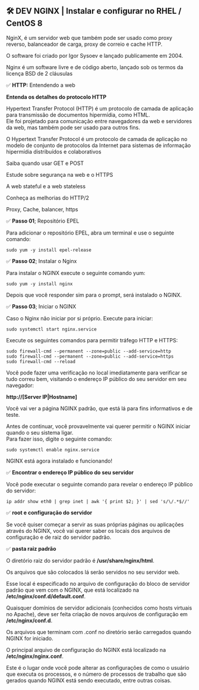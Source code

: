 ## 🛠 DEV NGINX | Instalar e configurar no RHEL / CentOS 8

NginX, é um servidor web que também pode ser usado como proxy reverso, balanceador de carga, proxy de correio e cache HTTP.

O software foi criado por Igor Sysoev e lançado publicamente em 2004.

Nginx é um software livre e de código aberto, lançado sob os termos da licença BSD de 2 cláusulas

✅ **HTTP:** Entendendo a web

**Entenda os detalhes do protocolo HTTP**

Hypertext Transfer Protocol (HTTP) é um protocolo de camada de aplicação para transmissão de documentos hipermídia, como HTML.  
Ele foi projetado para comunicação entre navegadores da web e servidores da web, mas também pode ser usado para outros fins.

O Hypertext Transfer Protocol é um protocolo de camada de aplicação no modelo de conjunto de protocolos da Internet para sistemas de informação hipermídia distribuídos e colaborativos

Saiba quando usar GET e POST

Estude sobre segurança na web e o HTTPS

A web stateful e a web stateless

Conheça as melhorias do HTTP/2

Proxy, Cache, balancer, https

✅ **Passo 01**; Repositório EPEL

Para adicionar o repositório EPEL, abra um terminal e use o seguinte comando:

```package
sudo yum -y install epel-release
```

✅ **Passo 02**; Instalar o Nginx

Para instalar o NGINX execute o seguinte comando yum:

```nginx
sudo yum -y install nginx
```

Depois que você responder sim para o prompt, será instalado o NGINX.

✅ **Passo 03**; Iniciar o NGINX

Caso o Nginx não iniciar por si próprio. Execute para iniciar:

```service
sudo systemctl start nginx.service
```

Execute os seguintes comandos para permitir tráfego HTTP e HTTPS:

```firewall
sudo firewall-cmd --permanent --zone=public --add-service=http
sudo firewall-cmd --permanent --zone=public --add-service=https
sudo firewall-cmd --reload
```

Você pode fazer uma verificação no local imediatamente para verificar se tudo correu bem, visitando o endereço IP público do seu servidor em seu navegador:

**http://[Server IP|Hostname]**

Você vai ver a página NGINX padrão, que está lá para fins informativos e de teste.

Antes de continuar, você provavelmente vai querer permitir o NGINX iniciar quando o seu sistema ligar.  
Para fazer isso, digite o seguinte comando:

```inicialização
sudo systemctl enable nginx.service
```

NGINX está agora instalado e funcionando!

✅ **Encontrar o endereço IP público do seu servidor**

Você pode executar o seguinte comando para revelar o endereço IP público do servidor:

```rede
ip addr show eth0 | grep inet | awk '{ print $2; }' | sed 's/\/.*$//'
```

✅ **root e configuração do servidor**

Se você quiser começar a servir as suas próprias páginas ou aplicações através do NGINX, você vai querer saber os locais dos arquivos de configuração e de raiz do servidor padrão.

✅ **pasta raiz padrão**

O diretório raiz do servidor padrão é **/usr/share/nginx/html**.

Os arquivos que são colocados lá serão servidos no seu servidor web.

Esse local é especificado no arquivo de configuração do bloco de servidor padrão que vem com o NGINX, que está localizado na **/etc/nginx/conf.d/default.conf**.

Quaisquer domínios de servidor adicionais (conhecidos como hosts virtuais no Apache), deve ser feita criação de novos arquivos de configuração em **/etc/nginx/conf.d**.

Os arquivos que terminam com .conf no diretório serão carregados quando NGINX for iniciado.

O principal arquivo de configuração do NGINX está localizado na **/etc/nginx/nginx.conf**.

Este é o lugar onde você pode alterar as configurações de como o usuário que executa os processos, e o número de processos de trabalho que são gerados quando NGINX está sendo executado, entre outras coisas.
